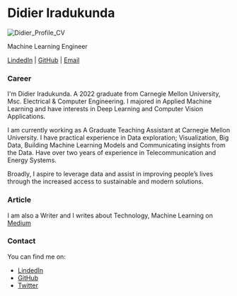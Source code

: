 # Didier Iradukunda

![Didier_Profile_CV](https://user-images.githubusercontent.com/74200731/163169257-e3086708-f7c7-4d92-bd46-3eb3f29ab26c.png)

Machine Learning Engineer

[LindedIn](https://www.linkedin.com/in/didier-i/) | [GitHub](https://github.com/didier-i/didier-i) | [Email](mailto:didier.iradukunda01@gmail.com?subject=[GitHub]%20Source%20Han%20Sans)


### Career

I'm Didier Iradukunda. A 2022 graduate from Carnegie Mellon University, Msc. Electrical & Computer Engineering. I majored in Applied Machine Learning and have interests in Deep Learning and Computer Vision Applications.

I am currently working as A Graduate Teaching Assistant at Carnegie Mellon University. I have practical experience in Data exploration; Visualization, Big Data, Building Machine Learning Models and Communicating insights from the Data. Have over two years of experience in Telecommunication and Energy Systems. 

Broadly, I aspire to leverage data and assist in improving people’s lives through the increased access to sustainable and modern solutions.

### Article

I am also a Writer and I writes about Technology, Machine Learning on [Medium](https://medium.com/@didier-i)

### Contact
You can find me on:

* [LindedIn](https://www.linkedin.com/in/didier-i/)
* [GitHub](https://github.com/didier-i/didier-i)
* [Twitter](https://twitter.com/didier_ira)

